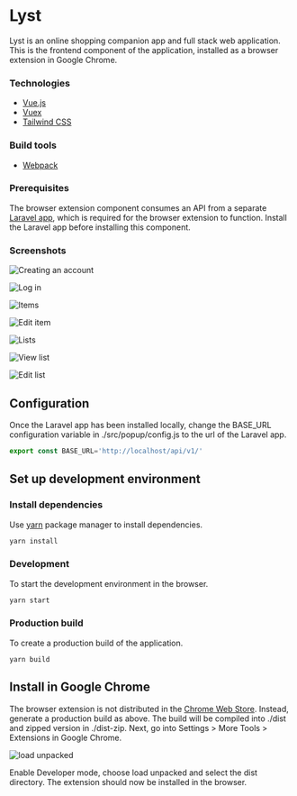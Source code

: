 # Lyst

Lyst is an online shopping companion app and full stack web application. This is the frontend component of the application, installed as a browser extension in Google Chrome.

### Technologies

* [Vue.js](https://vuejs.org/)
* [Vuex](https://vuex.vuejs.org/)
* [Tailwind CSS](https://tailwindcss.com/) 

### Build tools

* [Webpack](https://webpack.js.org/)

### Prerequisites

The browser extension component consumes an API from a separate [Laravel app](https://github.com/r-freeman/lyst), which is required for the browser extension to function. Install the Laravel app before installing this component.


### Screenshots

![Creating an account](https://gentile-garden.s3.amazonaws.com/uploads/2020/03/localhost_8080_.png)

![Log in](https://gentile-garden.s3.amazonaws.com/uploads/2020/03/localhost_8080_-1.png)

![Items](https://gentile-garden.s3.amazonaws.com/uploads/2020/03/localhost_8080_-2.png)

![Edit item](https://gentile-garden.s3.amazonaws.com/uploads/2020/03/localhost_8080_-6.png)

![Lists](https://gentile-garden.s3.amazonaws.com/uploads/2020/03/localhost_8080_-3.png)

![View list](https://gentile-garden.s3.amazonaws.com/uploads/2020/03/localhost_8080_-4.png)

![Edit list](https://gentile-garden.s3.amazonaws.com/uploads/2020/03/localhost_8080_-5.png)

## Configuration

Once the Laravel app has been installed locally, change the BASE_URL configuration variable in ./src/popup/config.js to the url of the Laravel app.

```javascript
export const BASE_URL='http://localhost/api/v1/'
```

## Set up development environment

### Install dependencies

Use [yarn](https://yarnpkg.com/) package manager to install dependencies.

```bash
yarn install
```

### Development

To start the development environment in the browser.

```bash
yarn start
```

### Production build

To create a production build of the application. 

```
yarn build
```

## Install in Google Chrome

The browser extension is not distributed in the [Chrome Web Store](https://chrome.google.com/webstore/category/extensions?). Instead, generate a production build as above. The build will be compiled into ./dist and zipped version in ./dist-zip. Next, go into Settings > More Tools > Extensions in Google Chrome.

![load unpacked](https://developer.chrome.com/static/images/get_started/load_extension.png)

Enable Developer mode, choose load unpacked and select the dist directory. The extension should now be installed in the browser.